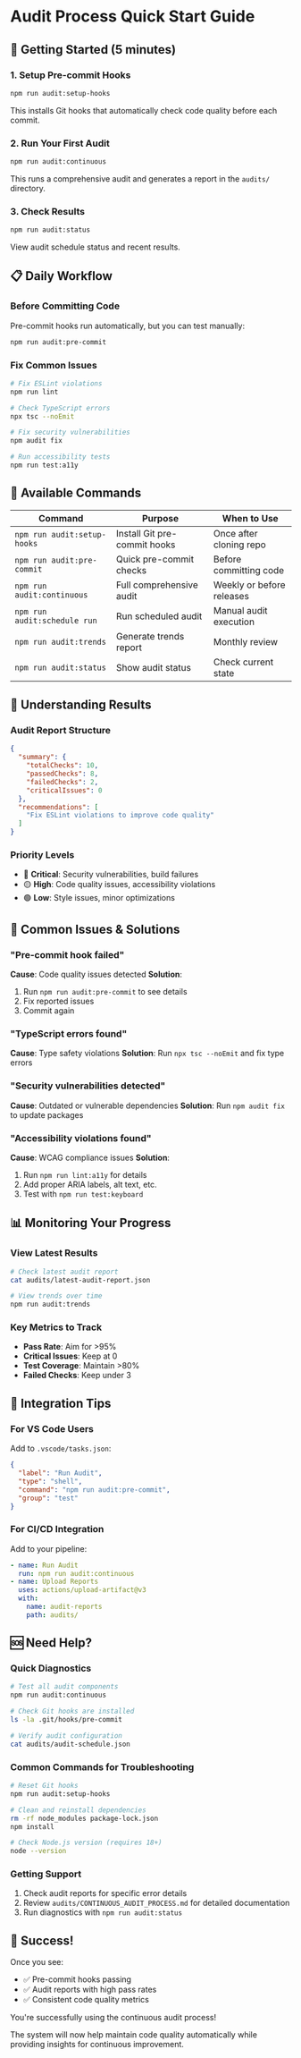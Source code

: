 # Audit Process Quick Start Guide

## 🚀 Getting Started (5 minutes)

### 1. Setup Pre-commit Hooks
```bash
npm run audit:setup-hooks
```
This installs Git hooks that automatically check code quality before each commit.

### 2. Run Your First Audit
```bash
npm run audit:continuous
```
This runs a comprehensive audit and generates a report in the `audits/` directory.

### 3. Check Results
```bash
npm run audit:status
```
View audit schedule status and recent results.

## 📋 Daily Workflow

### Before Committing Code
Pre-commit hooks run automatically, but you can test manually:
```bash
npm run audit:pre-commit
```

### Fix Common Issues
```bash
# Fix ESLint violations
npm run lint

# Check TypeScript errors
npx tsc --noEmit

# Fix security vulnerabilities
npm audit fix

# Run accessibility tests
npm run test:a11y
```

## 🔧 Available Commands

| Command | Purpose | When to Use |
|---------|---------|-------------|
| `npm run audit:setup-hooks` | Install Git pre-commit hooks | Once after cloning repo |
| `npm run audit:pre-commit` | Quick pre-commit checks | Before committing code |
| `npm run audit:continuous` | Full comprehensive audit | Weekly or before releases |
| `npm run audit:schedule run` | Run scheduled audit | Manual audit execution |
| `npm run audit:trends` | Generate trends report | Monthly review |
| `npm run audit:status` | Show audit status | Check current state |

## 🎯 Understanding Results

### Audit Report Structure
```json
{
  "summary": {
    "totalChecks": 10,
    "passedChecks": 8,
    "failedChecks": 2,
    "criticalIssues": 0
  },
  "recommendations": [
    "Fix ESLint violations to improve code quality"
  ]
}
```

### Priority Levels
- 🔴 **Critical**: Security vulnerabilities, build failures
- 🟡 **High**: Code quality issues, accessibility violations
- 🟢 **Low**: Style issues, minor optimizations

## 🚨 Common Issues & Solutions

### "Pre-commit hook failed"
**Cause**: Code quality issues detected
**Solution**: 
1. Run `npm run audit:pre-commit` to see details
2. Fix reported issues
3. Commit again

### "TypeScript errors found"
**Cause**: Type safety violations
**Solution**: Run `npx tsc --noEmit` and fix type errors

### "Security vulnerabilities detected"
**Cause**: Outdated or vulnerable dependencies
**Solution**: Run `npm audit fix` to update packages

### "Accessibility violations found"
**Cause**: WCAG compliance issues
**Solution**: 
1. Run `npm run lint:a11y` for details
2. Add proper ARIA labels, alt text, etc.
3. Test with `npm run test:keyboard`

## 📊 Monitoring Your Progress

### View Latest Results
```bash
# Check latest audit report
cat audits/latest-audit-report.json

# View trends over time
npm run audit:trends
```

### Key Metrics to Track
- **Pass Rate**: Aim for >95%
- **Critical Issues**: Keep at 0
- **Test Coverage**: Maintain >80%
- **Failed Checks**: Keep under 3

## 🔄 Integration Tips

### For VS Code Users
Add to `.vscode/tasks.json`:
```json
{
  "label": "Run Audit",
  "type": "shell",
  "command": "npm run audit:pre-commit",
  "group": "test"
}
```

### For CI/CD Integration
Add to your pipeline:
```yaml
- name: Run Audit
  run: npm run audit:continuous
- name: Upload Reports
  uses: actions/upload-artifact@v3
  with:
    name: audit-reports
    path: audits/
```

## 🆘 Need Help?

### Quick Diagnostics
```bash
# Test all audit components
npm run audit:continuous

# Check Git hooks are installed
ls -la .git/hooks/pre-commit

# Verify audit configuration
cat audits/audit-schedule.json
```

### Common Commands for Troubleshooting
```bash
# Reset Git hooks
npm run audit:setup-hooks

# Clean and reinstall dependencies
rm -rf node_modules package-lock.json
npm install

# Check Node.js version (requires 18+)
node --version
```

### Getting Support
1. Check audit reports for specific error details
2. Review `audits/CONTINUOUS_AUDIT_PROCESS.md` for detailed documentation
3. Run diagnostics with `npm run audit:status`

## 🎉 Success!

Once you see:
- ✅ Pre-commit hooks passing
- ✅ Audit reports with high pass rates
- ✅ Consistent code quality metrics

You're successfully using the continuous audit process! 

The system will now help maintain code quality automatically while providing insights for continuous improvement.